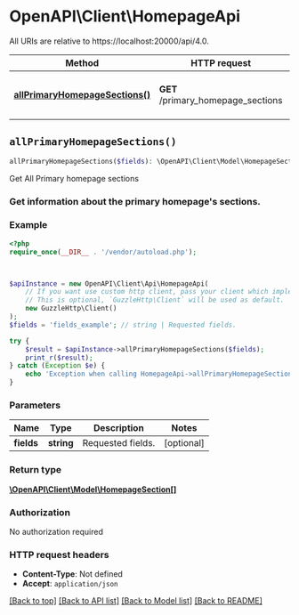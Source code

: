 # OpenAPI\Client\HomepageApi

All URIs are relative to https://localhost:20000/api/4.0.

Method | HTTP request | Description
------------- | ------------- | -------------
[**allPrimaryHomepageSections()**](HomepageApi.md#allPrimaryHomepageSections) | **GET** /primary_homepage_sections | Get All Primary homepage sections


## `allPrimaryHomepageSections()`

```php
allPrimaryHomepageSections($fields): \OpenAPI\Client\Model\HomepageSection[]
```

Get All Primary homepage sections

### Get information about the primary homepage's sections.

### Example

```php
<?php
require_once(__DIR__ . '/vendor/autoload.php');



$apiInstance = new OpenAPI\Client\Api\HomepageApi(
    // If you want use custom http client, pass your client which implements `GuzzleHttp\ClientInterface`.
    // This is optional, `GuzzleHttp\Client` will be used as default.
    new GuzzleHttp\Client()
);
$fields = 'fields_example'; // string | Requested fields.

try {
    $result = $apiInstance->allPrimaryHomepageSections($fields);
    print_r($result);
} catch (Exception $e) {
    echo 'Exception when calling HomepageApi->allPrimaryHomepageSections: ', $e->getMessage(), PHP_EOL;
}
```

### Parameters

Name | Type | Description  | Notes
------------- | ------------- | ------------- | -------------
 **fields** | **string**| Requested fields. | [optional]

### Return type

[**\OpenAPI\Client\Model\HomepageSection[]**](../Model/HomepageSection.md)

### Authorization

No authorization required

### HTTP request headers

- **Content-Type**: Not defined
- **Accept**: `application/json`

[[Back to top]](#) [[Back to API list]](../../README.md#endpoints)
[[Back to Model list]](../../README.md#models)
[[Back to README]](../../README.md)
